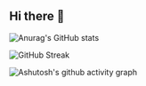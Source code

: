 ## Hi there 👋

<!--
**huangyongliang/huangyongliang** is a ✨ _special_ ✨ repository because its `README.md` (this file) appears on your GitHub profile.

Here are some ideas to get you started:

- 🔭 I’m currently working on ...
- 🌱 I’m currently learning ...
- 👯 I’m looking to collaborate on ...
- 🤔 I’m looking for help with ...
- 💬 Ask me about ...
- 📫 How to reach me: ...
- 😄 Pronouns: ...
- ⚡ Fun fact: ...
-->
![Anurag's GitHub stats](https://github-readme-stats.vercel.app/api?username=huangyongliang&show_icons=true)

![GitHub Streak](https://streak-stats.demolab.com?user=huangyongliang)

![Ashutosh's github activity graph](https://github-readme-activity-graph.vercel.app/graph?username=huangyongliang&bg_color=fffff0&color=708090&line=24292e&point=24292e&area=true&hide_border=true)
